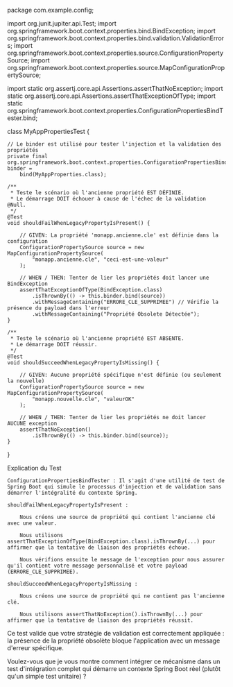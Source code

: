 package com.example.config;

import org.junit.jupiter.api.Test;
import org.springframework.boot.context.properties.bind.BindException;
import org.springframework.boot.context.properties.bind.validation.ValidationErrors;
import org.springframework.boot.context.properties.source.ConfigurationPropertySource;
import org.springframework.boot.context.properties.source.MapConfigurationPropertySource;

import static org.assertj.core.api.Assertions.assertThatNoException;
import static org.assertj.core.api.Assertions.assertThatExceptionOfType;
import static org.springframework.boot.context.properties.ConfigurationPropertiesBindTester.bind;

class MyAppPropertiesTest {

    // Le binder est utilisé pour tester l'injection et la validation des propriétés
    private final org.springframework.boot.context.properties.ConfigurationPropertiesBindTester<MyAppProperties> binder = 
        bind(MyAppProperties.class);

    /**
     * Teste le scénario où l'ancienne propriété EST DÉFINIE.
     * Le démarrage DOIT échouer à cause de l'échec de la validation @Null.
     */
    @Test
    void shouldFailWhenLegacyPropertyIsPresent() {
        
        // GIVEN: La propriété 'monapp.ancienne.cle' est définie dans la configuration
        ConfigurationPropertySource source = new MapConfigurationPropertySource(
            "monapp.ancienne.cle", "ceci-est-une-valeur"
        );
        
        // WHEN / THEN: Tenter de lier les propriétés doit lancer une BindException
        assertThatExceptionOfType(BindException.class)
            .isThrownBy(() -> this.binder.bind(source))
            .withMessageContaining("ERRORE_CLE_SUPPRIMEE") // Vérifie la présence du payload dans l'erreur
            .withMessageContaining("Propriété Obsolete Détectée");
    }

    /**
     * Teste le scénario où l'ancienne propriété EST ABSENTE.
     * Le démarrage DOIT réussir.
     */
    @Test
    void shouldSucceedWhenLegacyPropertyIsMissing() {
        
        // GIVEN: Aucune propriété spécifique n'est définie (ou seulement la nouvelle)
        ConfigurationPropertySource source = new MapConfigurationPropertySource(
            "monapp.nouvelle.cle", "valeurOK"
        );
        
        // WHEN / THEN: Tenter de lier les propriétés ne doit lancer AUCUNE exception
        assertThatNoException()
            .isThrownBy(() -> this.binder.bind(source));
    }
}


Explication du Test

    ConfigurationPropertiesBindTester : Il s'agit d'une utilité de test de Spring Boot qui simule le processus d'injection et de validation sans démarrer l'intégralité du contexte Spring.

    shouldFailWhenLegacyPropertyIsPresent :

        Nous créons une source de propriété qui contient l'ancienne clé avec une valeur.

        Nous utilisons assertThatExceptionOfType(BindException.class).isThrownBy(...) pour affirmer que la tentative de liaison des propriétés échoue.

        Nous vérifions ensuite le message de l'exception pour nous assurer qu'il contient votre message personnalisé et votre payload (ERRORE_CLE_SUPPRIMEE).

    shouldSucceedWhenLegacyPropertyIsMissing :

        Nous créons une source de propriété qui ne contient pas l'ancienne clé.

        Nous utilisons assertThatNoException().isThrownBy(...) pour affirmer que la tentative de liaison des propriétés réussit.

Ce test valide que votre stratégie de validation est correctement appliquée : la présence de la propriété obsolète bloque l'application avec un message d'erreur spécifique.

Voulez-vous que je vous montre comment intégrer ce mécanisme dans un test d'intégration complet qui démarre un contexte Spring Boot réel (plutôt qu'un simple test unitaire) ?




